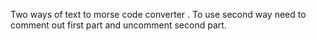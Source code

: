 Two ways of text to morse code converter . To use second way need to comment out first part and uncomment second part.
